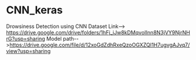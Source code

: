 # CNN_keras
Drowsiness Detection using CNN
Dataset Link--> https://drive.google.com/drive/folders/1hFj_iJw8kDMqvoIInn8N3jVY9NjrNHrG?usp=sharing
Model path-->https://drive.google.com/file/d/12xoGdZdhRxeQzoOGXZQI1H7ugvgAJvq7/view?usp=sharing
